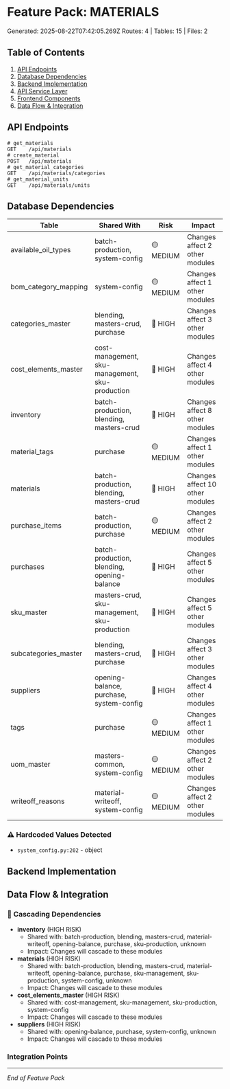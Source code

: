 # Feature Pack: MATERIALS
Generated: 2025-08-22T07:42:05.269Z
Routes: 4 | Tables: 15 | Files: 2

## Table of Contents
1. [API Endpoints](#api-endpoints)
2. [Database Dependencies](#database-dependencies)
3. [Backend Implementation](#backend-implementation)
4. [API Service Layer](#api-service-layer)
5. [Frontend Components](#frontend-components)
6. [Data Flow & Integration](#data-flow--integration)

## API Endpoints
```
# get_materials
GET    /api/materials
# create_material
POST   /api/materials
# get_material_categories
GET    /api/materials/categories
# get_material_units
GET    /api/materials/units
```

## Database Dependencies
| Table | Shared With | Risk | Impact |
|-------|-------------|------|--------|
| available_oil_types | batch-production, system-config | 🟡 MEDIUM | Changes affect 2 other modules |
| bom_category_mapping | system-config | 🟡 MEDIUM | Changes affect 1 other modules |
| categories_master | blending, masters-crud, purchase | 🔴 HIGH | Changes affect 3 other modules |
| cost_elements_master | cost-management, sku-management, sku-production | 🔴 HIGH | Changes affect 4 other modules |
| inventory | batch-production, blending, masters-crud | 🔴 HIGH | Changes affect 8 other modules |
| material_tags | purchase | 🟡 MEDIUM | Changes affect 1 other modules |
| materials | batch-production, blending, masters-crud | 🔴 HIGH | Changes affect 10 other modules |
| purchase_items | batch-production, purchase | 🟡 MEDIUM | Changes affect 2 other modules |
| purchases | batch-production, blending, opening-balance | 🔴 HIGH | Changes affect 5 other modules |
| sku_master | masters-crud, sku-management, sku-production | 🔴 HIGH | Changes affect 5 other modules |
| subcategories_master | blending, masters-crud, purchase | 🔴 HIGH | Changes affect 3 other modules |
| suppliers | opening-balance, purchase, system-config | 🔴 HIGH | Changes affect 4 other modules |
| tags | purchase | 🟡 MEDIUM | Changes affect 1 other modules |
| uom_master | masters-common, system-config | 🟡 MEDIUM | Changes affect 2 other modules |
| writeoff_reasons | material-writeoff, system-config | 🟡 MEDIUM | Changes affect 2 other modules |

### ⚠️ Hardcoded Values Detected
- `system_config.py:202` - object

## Backend Implementation

## Data Flow & Integration
### 🔗 Cascading Dependencies
- **inventory** (HIGH RISK)
  - Shared with: batch-production, blending, masters-crud, material-writeoff, opening-balance, purchase, sku-production, unknown
  - Impact: Changes will cascade to these modules
- **materials** (HIGH RISK)
  - Shared with: batch-production, blending, masters-crud, material-writeoff, opening-balance, purchase, sku-management, sku-production, system-config, unknown
  - Impact: Changes will cascade to these modules
- **cost_elements_master** (HIGH RISK)
  - Shared with: cost-management, sku-management, sku-production, system-config
  - Impact: Changes will cascade to these modules
- **suppliers** (HIGH RISK)
  - Shared with: opening-balance, purchase, system-config, unknown
  - Impact: Changes will cascade to these modules

### Integration Points

---
*End of Feature Pack*